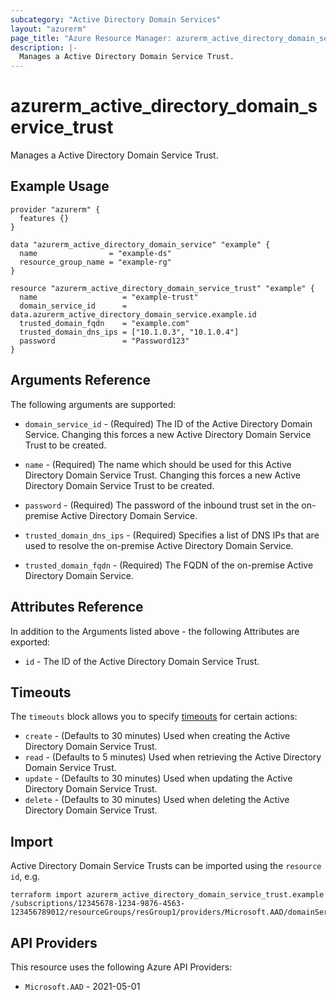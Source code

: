 ```yaml
---
subcategory: "Active Directory Domain Services"
layout: "azurerm"
page_title: "Azure Resource Manager: azurerm_active_directory_domain_service_trust"
description: |-
  Manages a Active Directory Domain Service Trust.
---
```


# azurerm_active_directory_domain_service_trust

Manages a Active Directory Domain Service Trust.

## Example Usage

```hcl
provider "azurerm" {
  features {}
}

data "azurerm_active_directory_domain_service" "example" {
  name                = "example-ds"
  resource_group_name = "example-rg"
}

resource "azurerm_active_directory_domain_service_trust" "example" {
  name                   = "example-trust"
  domain_service_id      = data.azurerm_active_directory_domain_service.example.id
  trusted_domain_fqdn    = "example.com"
  trusted_domain_dns_ips = ["10.1.0.3", "10.1.0.4"]
  password               = "Password123"
}
```

## Arguments Reference

The following arguments are supported:

* `domain_service_id` - (Required) The ID of the Active Directory Domain Service. Changing this forces a new Active Directory Domain Service Trust to be created.

* `name` - (Required) The name which should be used for this Active Directory Domain Service Trust. Changing this forces a new Active Directory Domain Service Trust to be created.

* `password` - (Required) The password of the inbound trust set in the on-premise Active Directory Domain Service.

* `trusted_domain_dns_ips` - (Required) Specifies a list of DNS IPs that are used to resolve the on-premise Active Directory Domain Service.

* `trusted_domain_fqdn` - (Required) The FQDN of the on-premise Active Directory Domain Service.

## Attributes Reference

In addition to the Arguments listed above - the following Attributes are exported:

* `id` - The ID of the Active Directory Domain Service Trust.

## Timeouts

The `timeouts` block allows you to specify [timeouts](https://www.terraform.io/language/resources/syntax#operation-timeouts) for certain actions:

* `create` - (Defaults to 30 minutes) Used when creating the Active Directory Domain Service Trust.
* `read` - (Defaults to 5 minutes) Used when retrieving the Active Directory Domain Service Trust.
* `update` - (Defaults to 30 minutes) Used when updating the Active Directory Domain Service Trust.
* `delete` - (Defaults to 30 minutes) Used when deleting the Active Directory Domain Service Trust.

## Import

Active Directory Domain Service Trusts can be imported using the `resource id`, e.g.

```shell
terraform import azurerm_active_directory_domain_service_trust.example /subscriptions/12345678-1234-9876-4563-123456789012/resourceGroups/resGroup1/providers/Microsoft.AAD/domainServices/DomainService1/trusts/trust1
```

## API Providers
<!-- This section is generated, changes will be overwritten -->
This resource uses the following Azure API Providers:

* `Microsoft.AAD` - 2021-05-01
